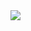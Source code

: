 <img src="https://raw.githubusercontent.com/Mochafe/Projet-Fil-Rouge-Commun/main/Base%20de%20donn%C3%A9es/MCD.jpg">
